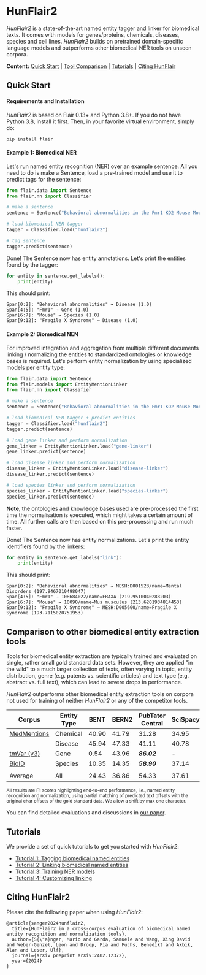 # HunFlair2

*HunFlair2* is a state-of-the-art named entity tagger and linker for biomedical texts. It comes with
models for genes/proteins, chemicals, diseases, species and cell lines. *HunFlair2*
builds on pretrained domain-specific language models and outperforms other biomedical
NER tools on unseen corpora.

<b>Content:</b>
[Quick Start](#quick-start) |
[Tool Comparison](#comparison-to-other-biomedical-entity-extraction-tools) |
[Tutorials](#tutorials) |
[Citing HunFlair](#citing-hunflair2)

## Quick Start

#### Requirements and Installation
*HunFlair2* is based on Flair 0.13+ and Python 3.8+. If you do not have Python 3.8, install it first.
Then, in your favorite virtual environment, simply do:
```
pip install flair
```

#### Example 1: Biomedical NER 
Let's run named entity recognition (NER) over an example sentence. All you need to do is
make a Sentence, load a pre-trained model and use it to predict tags for the sentence:
```python
from flair.data import Sentence
from flair.nn import Classifier

# make a sentence 
sentence = Sentence("Behavioral abnormalities in the Fmr1 KO2 Mouse Model of Fragile X Syndrome")

# load biomedical NER tagger
tagger = Classifier.load("hunflair2")

# tag sentence
tagger.predict(sentence)
```
Done! The Sentence now has entity annotations. Let's print the entities found by the tagger:
```python
for entity in sentence.get_labels():
    print(entity)
```
This should print:
```console
Span[0:2]: "Behavioral abnormalities" → Disease (1.0)
Span[4:5]: "Fmr1" → Gene (1.0)
Span[6:7]: "Mouse" → Species (1.0)
Span[9:12]: "Fragile X Syndrome" → Disease (1.0)
```

#### Example 2: Biomedical NEN
For improved integration and aggregation from multiple different documents linking / normalizing the entities to 
standardized ontologies or knowledge bases is required. Let's perform entity normalization by using
specialized models per entity type:
```python
from flair.data import Sentence
from flair.models import EntityMentionLinker
from flair.nn import Classifier

# make a sentence
sentence = Sentence("Behavioral abnormalities in the Fmr1 KO2 Mouse Model of Fragile X Syndrome")

# load biomedical NER tagger + predict entities
tagger = Classifier.load("hunflair2")
tagger.predict(sentence)

# load gene linker and perform normalization
gene_linker = EntityMentionLinker.load("gene-linker")
gene_linker.predict(sentence)

# load disease linker and perform normalization
disease_linker = EntityMentionLinker.load("disease-linker")
disease_linker.predict(sentence)

# load species linker and perform normalization
species_linker = EntityMentionLinker.load("species-linker")
species_linker.predict(sentence)
```
**Note**, the ontologies and knowledge bases used are pre-processed the first time the normalisation is executed, 
which might takes a certain amount of time. All further calls are then based on this pre-processing and run 
much faster.

Done! The Sentence now has entity normalizations. Let's print the entity identifiers found by the linkers:
```python
for entity in sentence.get_labels("link"):
    print(entity)
```
This should print:
```console
Span[0:2]: "Behavioral abnormalities" → MESH:D001523/name=Mental Disorders (197.9467010498047)
Span[4:5]: "Fmr1" → 108684022/name=FRAXA (219.9510040283203)
Span[6:7]: "Mouse" → 10090/name=Mus musculus (213.6201934814453)
Span[9:12]: "Fragile X Syndrome" → MESH:D005600/name=Fragile X Syndrome (193.7115020751953)
```

## Comparison to other biomedical entity extraction tools
Tools for biomedical entity extraction are typically trained and evaluated on single, rather small gold standard 
data sets.  However, they are applied "in the wild" to a much larger collection of texts, often varying in
topic, entity distribution, genre (e.g. patents vs. scientific articles) and text type (e.g. abstract
vs. full text), which can lead to severe drops in performance.

*HunFlair2* outperforms other biomedical entity extraction tools on corpora not used for training of neither 
*HunFlair2* or any of the competitor tools.

| Corpus                                                                                       | Entity Type | BENT  | BERN2 | PubTator Central | SciSpacy | HunFlair    |
|----------------------------------------------------------------------------------------------|-------------|-------|-------|------------------|----------|-------------|
| [MedMentions](https://github.com/chanzuckerberg/MedMentions)                                 | Chemical    | 40.90 | 41.79 | 31.28            | 34.95    | *__51.17__* |
|                                                                                              | Disease     | 45.94 | 47.33 | 41.11            | 40.78    | *__57.27__* |
| [tmVar (v3)](https://github.com/ncbi/tmVar3?tab=readme-ov-file)                              | Gene        | 0.54  | 43.96 | *__86.02__*      | -        | 76.75       |
| [BioID](https://biocreative.bioinformatics.udel.edu/media/store/files/2018/BC6_track1_1.pdf) | Species     | 10.35 | 14.35 | *__58.90__*      | 37.14    | 49.66       |
|||||
| Average                                                                                      | All         | 24.43 | 36.86 | 54.33            | 37.61    | *__58.79__* |

<sub>All results are F1 scores highlighting end-to-end performance, i.e., named entity recognition and normalization,
using partial matching of predicted text offsets with the original char offsets of the gold standard data. 
We allow a shift by max one character.</sub>

You can find detailed evaluations and discussions in [our paper](https://arxiv.org/abs/2402.12372).

## Tutorials
We provide a set of quick tutorials to get you started with *HunFlair2*:
* [Tutorial 1: Tagging biomedical named entities](HUNFLAIR2_TUTORIAL_1_TAGGING.md)
* [Tutorial 2: Linking biomedical named entities](HUNFLAIR2_TUTORIAL_2_LINKING.md)
* [Tutorial 3: Training NER models](HUNFLAIR2_TUTORIAL_3_TRAINING_NER.md)
* [Tutorial 4: Customizing linking](HUNFLAIR2_TUTORIAL_4_CUSTOMIZE_LINKING.md)

## Citing HunFlair2
Please cite the following paper when using *HunFlair2*:
~~~
@article{sanger2024hunflair2,
  title={HunFlair2 in a cross-corpus evaluation of biomedical named entity recognition and normalization tools},
  author={S{\"a}nger, Mario and Garda, Samuele and Wang, Xing David and Weber-Genzel, Leon and Droop, Pia and Fuchs, Benedikt and Akbik, Alan and Leser, Ulf},
  journal={arXiv preprint arXiv:2402.12372},
  year={2024}
}
~~~
